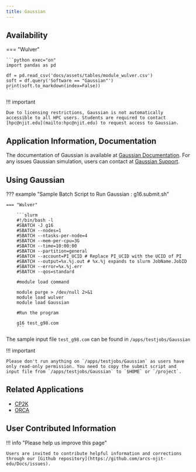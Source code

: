 ```yaml
---
title: Gaussian
---
```



## Availability

=== "Wulver"

    ```python exec="on"
    import pandas as pd
    
    df = pd.read_csv('docs/assets/tables/module_wulver.csv')
    soft = df.query('Software == "Gaussian"')
    print(soft.to_markdown(index=False))
    ```

!!! important 

    Due to licensing restrictions, Gaussian is not automatically accessible to all HPC users. Students are required to contact [hpc@njit.edu](mailto:hpc@njit.edu) to request access to Gaussian.

## Application Information, Documentation
The documentation of Gaussian is available at [Gaussian Documentation](https://gaussian.com/man/). For any issues Gaussian simulation, users can contact at [Gaussian Support](https://gaussian.com/techsupport/). 

## Using Gaussian
??? example "Sample Batch Script to Run Gaussian : g16.submit.sh"
    
    === "Wulver"

        ```slurm
        #!/bin/bash -l
        #SBATCH -J g16
        #SBATCH --nodes=1
        #SBATCH --ntasks-per-node=4
        #SBATCH --mem-per-cpu=3G
        #SBATCH --time=10:00:00
        #SBATCH --partition=general
        #SBATCH --account=PI_UCID # Replace PI_UCID with the UCID of PI
        #SBATCH --output=%x.%j.out # %x.%j expands to slurm JobName.JobID
        #SBATCH --error=%x.%j.err
        #SBATCH --qos=standard
        
        #module load command

        module purge > /dev/null 2>&1
        module load wulver
        module load Gaussian
        
        #Run the program

        g16 test_g98.com
        ```

The sample input file `test_g98.com` can be found in `/apps/testjobs/Gaussian`

!!! important
    
    Please don't run anything on `/apps/testjobs/Gaussian` as users have only read-only permission. You need to copy the submit script and input file from `/apps/testjobs/Gaussian` to `$HOME` or `/project`.

## Related Applications

* [CP2K](cp2k.md)
* [ORCA](orca.md)

## User Contributed Information

!!! info "Please help us improve this page"

    Users are invited to contribute helpful information and corrections through our [Github repository](https://github.com/arcs-njit-edu/Docs/issues).


